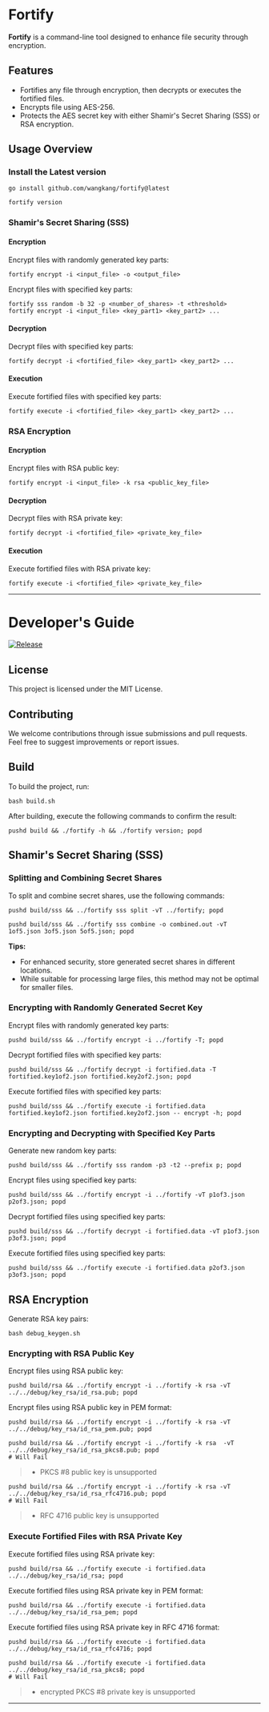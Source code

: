 # Fortify

**Fortify** is a command-line tool designed to enhance file security through encryption.

## Features

* Fortifies any file through encryption, then decrypts or executes the fortified files.
* Encrypts file using AES-256.
* Protects the AES secret key with either Shamir's Secret Sharing (SSS) or RSA encryption.

## Usage Overview

### Install the Latest version

```shell
go install github.com/wangkang/fortify@latest
```

```shell
fortify version
```

### Shamir's Secret Sharing (SSS)

#### Encryption

Encrypt files with randomly generated key parts:

```
fortify encrypt -i <input_file> -o <output_file>
```

Encrypt files with specified key parts:

```
fortify sss random -b 32 -p <number_of_shares> -t <threshold>
fortify encrypt -i <input_file> <key_part1> <key_part2> ...
```

#### Decryption

Decrypt files with specified key parts:

```
fortify decrypt -i <fortified_file> <key_part1> <key_part2> ...
```

#### Execution

Execute fortified files with specified key parts:

```
fortify execute -i <fortified_file> <key_part1> <key_part2> ...
```

### RSA Encryption

#### Encryption

Encrypt files with RSA public key:

```
fortify encrypt -i <input_file> -k rsa <public_key_file>
```

#### Decryption

Decrypt files with RSA private key:

```
fortify decrypt -i <fortified_file> <private_key_file>
```

#### Execution

Execute fortified files with RSA private key:

```
fortify execute -i <fortified_file> <private_key_file>
```

---

# Developer's Guide

[![Release](https://github.com/wangkang/fortify/actions/workflows/release.yml/badge.svg)](https://github.com/wangkang/fortify/actions/workflows/release.yml)

## License

This project is licensed under the MIT License.

## Contributing

We welcome contributions through issue submissions and pull requests. Feel free to suggest improvements or report
issues.

## Build

To build the project, run:

```shell
bash build.sh
```

After building, execute the following commands to confirm the result:

```shell
pushd build && ./fortify -h && ./fortify version; popd
```

## Shamir's Secret Sharing (SSS)

### Splitting and Combining Secret Shares

To split and combine secret shares, use the following commands:

```shell
pushd build/sss && ../fortify sss split -vT ../fortify; popd
```

```shell
pushd build/sss && ../fortify sss combine -o combined.out -vT 1of5.json 3of5.json 5of5.json; popd
```

**Tips:**

- For enhanced security, store generated secret shares in different locations.
- While suitable for processing large files, this method may not be optimal for smaller files.

### Encrypting with Randomly Generated Secret Key

Encrypt files with randomly generated key parts:

```shell
pushd build/sss && ../fortify encrypt -i ../fortify -T; popd
```

Decrypt fortified files with specified key parts:

```shell
pushd build/sss && ../fortify decrypt -i fortified.data -T fortified.key1of2.json fortified.key2of2.json; popd
```

Execute fortified files with specified key parts:

```shell
pushd build/sss && ../fortify execute -i fortified.data fortified.key1of2.json fortified.key2of2.json -- encrypt -h; popd
```

### Encrypting and Decrypting with Specified Key Parts

Generate new random key parts:

```shell
pushd build/sss && ../fortify sss random -p3 -t2 --prefix p; popd
```

Encrypt files using specified key parts:

```shell
pushd build/sss && ../fortify encrypt -i ../fortify -vT p1of3.json p2of3.json; popd
```

Decrypt fortified files using specified key parts:

```shell
pushd build/sss && ../fortify decrypt -i fortified.data -vT p1of3.json p3of3.json; popd
```

Execute fortified files using specified key parts:

```shell
pushd build/sss && ../fortify execute -i fortified.data p2of3.json p3of3.json; popd
```

## RSA Encryption

Generate RSA key pairs:

```shell
bash debug_keygen.sh
```

### Encrypting with RSA Public Key

Encrypt files using RSA public key:

```shell
pushd build/rsa && ../fortify encrypt -i ../fortify -k rsa -vT ../../debug/key_rsa/id_rsa.pub; popd
```

Encrypt files using RSA public key in PEM format:

```shell
pushd build/rsa && ../fortify encrypt -i ../fortify -k rsa -vT ../../debug/key_rsa/id_rsa_pem.pub; popd
```

```shell
pushd build/rsa && ../fortify encrypt -i ../fortify -k rsa  -vT ../../debug/key_rsa/id_rsa_pkcs8.pub; popd
# Will Fail
```

> - PKCS #8 public key is unsupported

```shell
pushd build/rsa && ../fortify encrypt -i ../fortify -k rsa -vT ../../debug/key_rsa/id_rsa_rfc4716.pub; popd
# Will Fail
```

> - RFC 4716 public key is unsupported

### Execute Fortified Files with RSA Private Key

Execute fortified files using RSA private key:

```shell
pushd build/rsa && ../fortify execute -i fortified.data ../../debug/key_rsa/id_rsa; popd
```

Execute fortified files using RSA private key in PEM format:

```shell
pushd build/rsa && ../fortify execute -i fortified.data ../../debug/key_rsa/id_rsa_pem; popd
```

Execute fortified files using RSA private key in RFC 4716 format:

```shell
pushd build/rsa && ../fortify execute -i fortified.data ../../debug/key_rsa/id_rsa_rfc4716; popd
```

```shell
pushd build/rsa && ../fortify execute -i fortified.data ../../debug/key_rsa/id_rsa_pkcs8; popd
# Will Fail
```

> - encrypted PKCS #8 private key is unsupported

---
